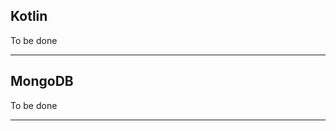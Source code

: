 ## Kotlin

To be done

------------------------------------------------------------------------------------------------------------------------

## MongoDB

To be done

------------------------------------------------------------------------------------------------------------------------
